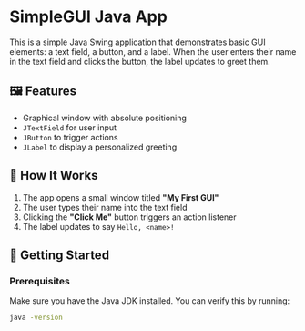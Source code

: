 # SimpleGUI Java App

This is a simple Java Swing application that demonstrates basic GUI elements: a text field, a button, and a label. When the user enters their name in the text field and clicks the button, the label updates to greet them.

## 🖼 Features

- Graphical window with absolute positioning
- `JTextField` for user input
- `JButton` to trigger actions
- `JLabel` to display a personalized greeting

## 🧪 How It Works

1. The app opens a small window titled **"My First GUI"**
2. The user types their name into the text field
3. Clicking the **"Click Me"** button triggers an action listener
4. The label updates to say `Hello, <name>!`

## 🚀 Getting Started

### Prerequisites

Make sure you have the Java JDK installed. You can verify this by running:

```bash
java -version
